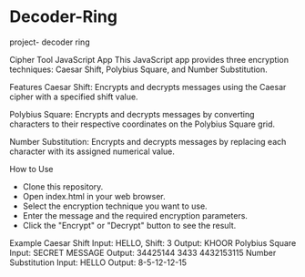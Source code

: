  # Decoder-Ring
project- decoder ring


Cipher Tool JavaScript App
This JavaScript app provides three encryption techniques: Caesar Shift, Polybius Square, and Number Substitution.

Features
Caesar Shift: Encrypts and decrypts messages using the Caesar cipher with a specified shift value.

Polybius Square: Encrypts and decrypts messages by converting characters to their respective coordinates on the Polybius Square grid.

Number Substitution: Encrypts and decrypts messages by replacing each character with its assigned numerical value.


How to Use
- Clone this repository.
- Open index.html in your web browser.
- Select the encryption technique you want to use.
- Enter the message and the required encryption parameters.
- Click the "Encrypt" or "Decrypt" button to see the result.
  
Example
Caesar Shift
Input: HELLO, Shift: 3
Output: KHOOR
Polybius Square
Input: SECRET MESSAGE
Output: 34425144 3433 4432153115
Number Substitution
Input: HELLO
Output: 8-5-12-12-15
